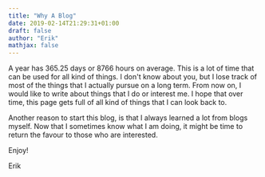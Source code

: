 ```yaml
---
title: "Why A Blog"
date: 2019-02-14T21:29:31+01:00
draft: false
author: "Erik"
mathjax: false
---
```

A year has 365.25 days or 8766 hours on average. This is a lot of time that can be used for all kind of things. I don't know about you, but I lose track of most of the things that I actually pursue on a long term. From now on, I would like to write about things that I do or interest me. I hope that over time, this page gets full of all kind of things that  I can look back to. 

Another reason to start this blog, is that I always learned a lot from blogs myself. Now that I sometimes know what I am doing, it might be time to return the favour to those who are interested.

Enjoy!

Erik